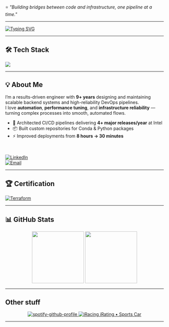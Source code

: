 ⭐ _"Building bridges between code and infrastructure, one pipeline at a time."_

---

<!-- Typing SVG -->
[![Typing SVG](https://readme-typing-svg.demolab.com?font=Fira+Code&weight=500&size=22&pause=1000&color=4C8EDA&width=600&lines=Hi+%F0%9F%91%8B+I'm+Andrei+Perestoronin;Software+Build+%26+Release+Engineer;Backend+%26+DevOps+Specialist;Automation+%7C+CI%2FCD+%7C+Performance+Optimization)](https://git.io/typing-svg)

---

## 🛠️ Tech Stack
<p align="left">
  <img src="https://skillicons.dev/icons?i=python,go,docker,jenkins,terraform,githubactions,aws,git,linux,sql,redis,cs,dotnet,kubernetes&perline=7" />
</p>

---

## 💡 About Me
I’m a results-driven engineer with **9+ years** designing and maintaining scalable backend systems and high-reliability DevOps pipelines.  
I love **automation**, **performance tuning**, and **infrastructure reliability** — turning complex processes into smooth, automated flows.

- 🔧 Architected CI/CD pipelines delivering **4+ major releases/year** at Intel  
- 📦 Built custom repositories for Conda & Python packages  
- ⚡ Improved deployments from **8 hours → 30 minutes**  

</br>


[![LinkedIn](https://img.shields.io/badge/LinkedIn-Andrei_Perestoronin-blue?logo=linkedin)](https://www.linkedin.com/in/andreyperestoronin/)  
[![Email](https://img.shields.io/badge/Email-andr.perestoronin%40gmail.com-red?logo=gmail)](mailto:andr.perestoronin@gmail.com)  

---

## 🏆 Certification
[![Terraform](https://img.shields.io/badge/HashiCorp-Terraform_Associate-844FBA?logo=terraform&logoColor=fff)](https://www.credly.com/badges/d316e0ff-63a6-43af-92d8-8368e2f382c3/public_url)

---

## 📊 GitHub Stats
<p align="center">
  <img src="https://github-readme-stats.vercel.app/api?username=prstrnn&show_icons=true&theme=buefy" height="165" />
  <img src="https://github-readme-stats.vercel.app/api/top-langs/?username=prstrnn&layout=compact&theme=buefy" height="165" />
</p>

---

## Other stuff
<p align="center">
  <a href="https://spotify-github-profile.kittinanx.com/api/view?uid=aperesto&redirect=true">
    <img src="https://spotify-github-profile.kittinanx.com/api/view?uid=aperesto&cover_image=true&theme=default&show_offline=false&background_color=121212&interchange=false&bar_color=53b14f&bar_color_cover=false" 
          alt="spotify-github-profile" />
  </a>
  <a href="https://github-irating-card-six.vercel.app/api/irating?cust_id=1144544&cat=sports_car">
    <img src="https://github-irating-card-six.vercel.app/api/irating?cust_id=1144544&cat=sports_car&theme=light" 
         alt="iRacing iRating • Sports Car" />
  </a>
</p>

---

